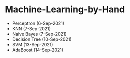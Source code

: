 # Machine-Learning-by-Hand



- Perceptron (6-Sep-2021)
- KNN (7-Sep-2021)
- Naive Bayes (7-Sep-2021)
- Decision Tree (10-Sep-2021)
- SVM (13-Sep-2021)
- AdaBoost (14-Sep-2021)
